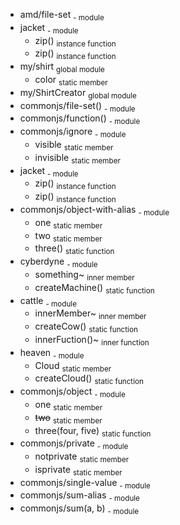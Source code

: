 * amd/file-set <sub>- module</sub>
* jacket <sub>- module</sub>
  * zip() <sub>instance function</sub>
  * zip() <sub>instance function</sub>
* my/shirt <sub>global module</sub>
  * color <sub>static member</sub>
* my/ShirtCreator <sub>global module</sub>
* commonjs/file-set() <sub>- module</sub>
* commonjs/function() <sub>- module</sub>
* commonjs/ignore <sub>- module</sub>
  * visible <sub>static member</sub>
  * invisible <sub>static member</sub>
* jacket <sub>- module</sub>
  * zip() <sub>instance function</sub>
  * zip() <sub>instance function</sub>
* commonjs/object-with-alias <sub>- module</sub>
  * one <sub>static member</sub>
  * two <sub>static member</sub>
  * three() <sub>static function</sub>
* cyberdyne <sub>- module</sub>
  * something~ <sub>inner member</sub>
  * createMachine() <sub>static function</sub>
* cattle <sub>- module</sub>
  * innerMember~ <sub>inner member</sub>
  * createCow() <sub>static function</sub>
  * innerFuction()~ <sub>inner function</sub>
* heaven <sub>- module</sub>
  * Cloud <sub>static member</sub>
  * createCloud() <sub>static function</sub>
* commonjs/object <sub>- module</sub>
  * one <sub>static member</sub>
  * ~~two~~ <sub>static member</sub>
  * three(four, five) <sub>static function</sub>
* commonjs/private <sub>- module</sub>
  * notprivate <sub>static member</sub>
  * isprivate <sub>static member</sub>
* commonjs/single-value <sub>- module</sub>
* commonjs/sum-alias <sub>- module</sub>
* commonjs/sum(a, b) <sub>- module</sub>
